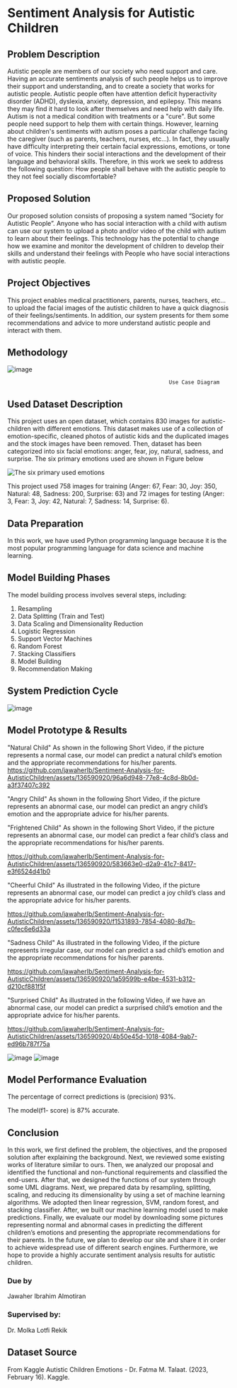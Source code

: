# Sentiment Analysis for Autistic Children
## Problem Description 
Autistic people are members of our society who need support and care. Having an accurate sentiments analysis of such people helps us to improve their support and understanding, and to create a society that works for autistic people. Autistic people often have attention deficit hyperactivity disorder (ADHD), dyslexia, anxiety, depression, and epilepsy. This means they may find it hard to look after themselves and need help with daily life. Autism is not a medical condition with treatments or a "cure". But some people need support to help them with certain things.
However, learning about children's sentiments with autism poses a particular challenge facing the caregiver (such as parents, teachers, nurses, etc…). In fact, they usually have difficulty interpreting their certain facial expressions, emotions, or tone of voice. This hinders their social interactions and the development of their language and behavioral skills. Therefore, in this work we seek to address the following question: How people shall behave with the autistic people to they not feel socially discomfortable?
## Proposed Solution
Our proposed solution consists of proposing a system named “Society for Autistic People”. Anyone who has social interaction with a child with autism can use our system to upload a photo and/or video of the child with autism to learn about their feelings. This technology has the potential to change how we examine and monitor the development of children to develop their skills and understand their feelings with People who have social interactions with autistic people.
## Project Objectives
This project enables medical practitioners, parents, nurses, teachers, etc… to upload the facial images of the autistic children to have a quick diagnosis of their feelings/sentiments. In addition, our system presents for them some recommendations and advice to more understand autistic people and interact with them.

## Methodology
![image](https://github.com/jawaherIb/Sentiment-Analysis-for-AutisticChildren/assets/136590920/9a8537b6-d779-4c02-b040-ecd4b4d1b18c)
                                                 
                                                       Use Case Diagram 
## Used Dataset Description
This project uses an open dataset, which contains 830 images for autistic-children with different emotions. This dataset makes use of a collection of emotion-specific, cleaned photos of autistic kids and the duplicated images and the stock images have been removed. Then, dataset has been categorized into six facial emotions: anger, fear, joy, natural, sadness, and surprise. The six primary emotions used are shown in Figure below

![The six primary used emotions](https://github.com/jawaherIb/Sentiment-Analysis-for-AutisticChildren/assets/136590920/86320784-d4f9-4605-95fb-16160c9ba760)

This project used 758 images for training (Anger: 67, Fear: 30, Joy: 350, Natural: 48, Sadness: 200, Surprise: 63) and 72 images for testing (Anger: 3, Fear: 3, Joy: 42, Natural: 7, Sadness: 14, Surprise: 6).

## Data Preparation
In this work, we have used Python programming language because it is the most popular programming language for data science and machine learning.

## Model Building Phases
The model building process involves several steps, including:

1. Resampling
2. Data Splitting (Train and Test)
3. Data Scaling and Dimensionality Reduction
4. Logistic Regression
5. Support Vector Machines
6. Random Forest
7. Stacking Classifiers
8. Model Building
9. Recommendation Making

## System Prediction Cycle
![image](https://github.com/jawaherIb/Sentiment-Analysis-for-AutisticChildren/assets/136590920/3d015930-cff7-485e-806d-cdc5ac5f28f9)

## Model Prototype & Results

"Natural Child"
As shown in the following Short Video, if the picture represents a normal case, our model can predict a natural child’s emotion and the appropriate recommendations for his/her parents.
https://github.com/jawaherIb/Sentiment-Analysis-for-AutisticChildren/assets/136590920/96a6d948-77e8-4c8d-8b0d-a3f37407c392

"Angry Child"
As shown in the following Short Video, if the picture represents an abnormal case, our model can predict an angry child’s emotion and the appropriate advice for his/her parents.


"Frightened Child"
As shown in the following Short Video, if the picture represents an abnormal case, our model can predict a fear child’s class and the appropriate recommendations for his/her parents.


https://github.com/jawaherIb/Sentiment-Analysis-for-AutisticChildren/assets/136590920/583663e0-d2a9-41c7-8417-e3f6524d41b0



"Cheerful Child"
As illustrated in the following Video, if the picture represents an abnormal case, our model can predict a joy child’s class and the appropriate advice for his/her parents.


https://github.com/jawaherIb/Sentiment-Analysis-for-AutisticChildren/assets/136590920/f1531893-7854-4080-8d7b-c0fec6e6d33a



"Sadness Child"
As illustrated in the following Video, if the picture represents irregular case, our model can predict a sad child’s emotion and the appropriate recommendations for his/her parents.


https://github.com/jawaherIb/Sentiment-Analysis-for-AutisticChildren/assets/136590920/1a59599b-e4be-4531-b312-d210cf881f5f



"Surprised Child"
As illustrated in the following Video, if we have an abnormal case, our model can predict a surprised child’s emotion and the appropriate advice for his/her parents.


https://github.com/jawaherIb/Sentiment-Analysis-for-AutisticChildren/assets/136590920/4b50e45d-1018-4084-9ab7-ed96b787f75a





![image](https://github.com/jawaherIb/Sentiment-Analysis-for-AutisticChildren/assets/136590920/9388ae84-3f75-4ef0-9f7f-f57506363f10)
![image](https://github.com/jawaherIb/Sentiment-Analysis-for-AutisticChildren/assets/136590920/8d2d6b4c-b850-4cb6-880b-3c9d3e0de989)

## Model Performance Evaluation
The percentage of correct predictions is (precision) 93%.

The model(f1- score) is 87% accurate.


## Conclusion
In this work, we first defined the problem, the objectives, and the proposed solution after explaining the background. Next, we reviewed some existing works of literature similar to ours. Then, we analyzed our proposal and identified the functional and non-functional requirements and classified the end-users. After that, we designed the functions of our system through some UML diagrams. Next, we prepared data by resampling, splitting, scaling, and reducing its dimensionality by using a set of machine learning algorithms. We adopted then linear regression, SVM, random forest, and stacking classifier. After, we built our machine learning model used to make predictions. Finally, we evaluate our model by downloading some pictures representing normal and abnormal cases in predicting the different children’s emotions and presenting the appropriate recommendations for their parents.
In the future, we plan to develop our site and share it in order to achieve widespread use of different search engines. Furthermore, we hope to provide a highly accurate sentiment analysis results for autistic children.

### Due by
Jawaher Ibrahim Almotiran
### Supervised by:
Dr. Molka Lotfi Rekik
## Dataset Source 
From Kaggle Autistic Children Emotions - Dr. Fatma M. Talaat. (2023, February 16). Kaggle.
 
